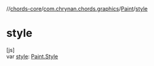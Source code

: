 //[chords-core](../../../index.md)/[com.chrynan.chords.graphics](../index.md)/[Paint](index.md)/[style](style.md)

# style

[js]\
var [style](style.md): [Paint.Style](-style/index.md)
